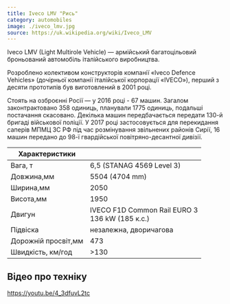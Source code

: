 ```yaml
---
title: Iveco LMV "Рись"
category: automobiles
image: ./iveco_lmv.jpg
source: https://uk.wikipedia.org/wiki/Iveco_LMV
---
```


Iveco LMV (Light Multirole Vehicle) — армійський багатоцільовий броньований автомобіль італійського виробництва.

Розроблено колективом конструкторів компанії «Iveco Defence Vehicles» (дочірньої компанії італійської корпорації «IVECO»), перший з десяти прототипів був виготовлений в 2001 році.

Стоять на озброєнні Росії — у 2016 році - 67 машин. Загалом законтрактовано 358 одиниць, планували 1775 одиниць, подальші постачання скасовано. Декілька машин передбачається передати 130-й бригаді військової поліції. У 2017 році застосовується для перекидання саперів МПМЦ ЗС РФ під час розмінування звільнених районів Сирії, 16 машин передано до 98-ї гвардійської повітряно-десантної дивізії.

| Характеристики      |                                                     |
| ------------------- | --------------------------------------------------- |
| Вага, т             | 6,5 (STANAG 4569 Level 3)                           |
| Довжина,мм          | 5504 (4704 mm)                                      |
| Ширина,мм           | 2050                                                |
| Висота,мм           | 1950                                                |
| Двигун              | IVECO F1D Common Rail EURO 3 <br/>136 kW (185 к.с.) |
| Підвіска            | незалежна, дворичагова                              |
| Дорожній просвіт,мм | 473                                                 |
| Швидкість, км/год   | >130                                                |

## Відео про техніку

https://youtu.be/4_3dfuvL2tc